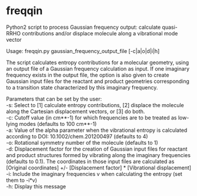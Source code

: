 # freqqin
Python2 script to process Gaussian frequency output: calculate quasi-RRHO contributions and/or displace molecule along a vibrational mode vector

Usage: freqqin.py gaussian_frequency_output_file [-c|a|o|d|i|h]

The script calculates entropy contributions for a molecular geometry, using an
output file of a Gaussian frequency calculation as input. If one imaginary
frequency exists in the output file, the option is also given to create Gaussian
input files for the reactant and product geometries corresponding to a
transition state characterized by this imaginary frequency.

Parameters that can be set by the user:<br />
-s: Select to [1] calculate entropy contributions, [2] displace the molecule
    along the Cartesian displacement vectors, or [3] do both.<br />
-c: Cutoff value (in cm**-1) for which frequencies are to be treated as
    low-lying modes (defaults to 100 cm**-1)<br />
-a: Value of the alpha parameter when the vibrational entropy is calculated
    according to DOI: 10.1002/chem.201200497 (defaults to 4)<br />
-o: Rotational symmetry number of the molecule (defaults to 1)<br />
-d: Displacement factor for the creation of Gaussian input files for reactant
    and product structures formed by vibrating along the imaginary frequencies
    (defaults to 0.1). The coordinates in those input files are calculated as
   [Original coordinates] +/- [Displacement factor] * [Vibrational displacement]<br />
-i: Include the imaginary frequencies v when calculating the entropy
    (set them to -i*v)<br />
-h: Display this message
